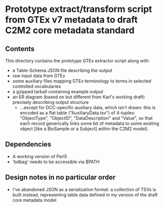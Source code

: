 # Prototype extract/transform script from GTEx v7 metadata to draft C2M2 core metadata standard

## Contents

This directory contains the prototype GTEx extractor script along with
- a Table-Schema JSON file describing the output
- raw input data from GTEx
- some auxiliary files mapping GTEx terminology to terms in selected controlled vocabularies
- a gzipped tarball containing example output
- an ER diagram (based on but different from Karl's working draft) precisely describing output structure
  - ...except for DCC-specific auxiliary data, which isn't drawn: this is encoded as a flat table ("AuxiliaryData.tsv") of 4-tuples: "ObjectType", "ObjectID", "DataDescription" and "Value", so that each record generically links some bit of metadata to some existing object [like a BioSample or a Subject] within the C2M2 model).

## Dependencies

- A working version of Perl5
- 'bdbag' needs to be accessible via $PATH

## Design notes in no particular order

- I've abandoned JSON as a serialization format: a collection of TSVs is built instead, representing table data defined in my version of the draft core metadata model
